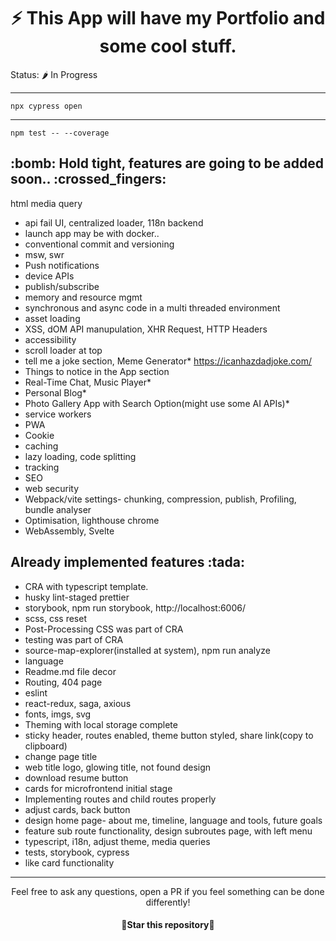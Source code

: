 ### <h1 align="center">:zap: This App will have my Portfolio and some cool stuff. </h1>

Status: 🌶️ In Progress

---

`npx cypress open`

---

`npm test -- --coverage`

<h2>:bomb:  Hold tight, features are going to be added soon..  :crossed_fingers:</h2>

html media query

- api fail UI, centralized loader, 118n backend
- launch app may be with docker..
- conventional commit and versioning
- msw, swr
- Push notifications
- device APIs
- publish/subscribe
- memory and resource mgmt
- synchronous and async code in a multi threaded environment
- asset loading
- XSS, dOM API manupulation, XHR Request, HTTP Headers
- accessibility
- scroll loader at top
- tell me a joke section, Meme Generator\* https://icanhazdadjoke.com/
- Things to notice in the App section
- Real-Time Chat, Music Player\*
- Personal Blog\*
- Photo Gallery App with Search Option(might use some AI APIs)\*
- service workers
- PWA
- Cookie
- caching
- lazy loading, code splitting
- tracking
- SEO
- web security
- Webpack/vite settings- chunking, compression, publish, Profiling, bundle analyser
- Optimisation, lighthouse chrome
- WebAssembly, Svelte

<h2>Already implemented features :tada: </h2>

- CRA with typescript template.
- husky lint-staged prettier
- storybook, npm run storybook, http://localhost:6006/
- scss, css reset
- Post-Processing CSS was part of CRA
- testing was part of CRA
- source-map-explorer(installed at system), npm run analyze
- language
- Readme.md file decor
- Routing, 404 page
- eslint
- react-redux, saga, axious
- fonts, imgs, svg
- Theming with local storage complete
- sticky header, routes enabled, theme button styled, share link(copy to clipboard)
- change page title
- web title logo, glowing title, not found design
- download resume button
- cards for microfrontend initial stage
- Implementing routes and child routes properly
- adjust cards, back button
- design home page- about me, timeline, language and tools, future goals
- feature sub route functionality, design subroutes page, with left menu
- typescript, i18n, adjust theme, media queries
- tests, storybook, cypress
- like card functionality

---

<div align="center">
  Feel free to ask any questions, open a PR if you feel something can be done differently!
  <h4 align="center">🌟Star this repository🌟</h4>
</div>
